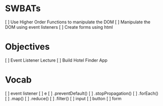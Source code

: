 # SWBATs
[ ] Use Higher Order Functions to manipulate the DOM
[ ] Manipulate the DOM using event listeners
[ ] Create forms using html

# Objectives
[ ] Event Listener Lecture
[ ] Build Hotel Finder App

# Vocab
[ ] event listener
[ ] e
[ ] .preventDefault()
[ ] .stopPropagation()
[ ] .forEach()
[ ] .map()
[ ] .reduce()
[ ] .filter()
[ ] input
[ ] button
[ ] form
